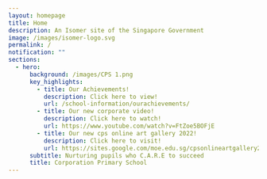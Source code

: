 ```yaml
---
layout: homepage
title: Home
description: An Isomer site of the Singapore Government
image: /images/isomer-logo.svg
permalink: /
notification: ""
sections:
  - hero:
      background: /images/CPS 1.png
      key_highlights:
        - title: Our Achievements!
          description: Click here to view!
          url: /school-information/ourachievements/
        - title: Our new corporate video!
          description: Click here to watch!
          url: https://www.youtube.com/watch?v=FtZoe5BOFjE
        - title: Our new cps online art gallery 2022!
          description: Click here to visit!
          url: https://sites.google.com/moe.edu.sg/cpsonlineartgallery2022/home
      subtitle: Nurturing pupils who C.A.R.E to succeed
      title: Corporation Primary School
---
```

